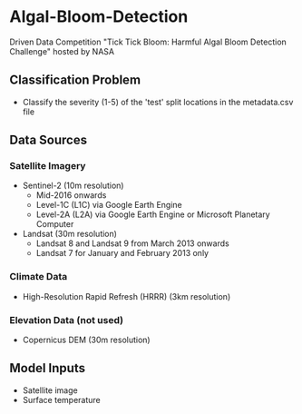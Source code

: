 # Algal-Bloom-Detection
 Driven Data Competition "Tick Tick Bloom: Harmful Algal Bloom Detection Challenge" hosted by NASA

## Classification Problem
- Classify the severity (1-5) of the 'test' split locations in the metadata.csv file

## Data Sources

### Satellite Imagery
- Sentinel-2 (10m resolution)
    - Mid-2016 onwards
    - Level-1C (L1C) via Google Earth Engine
    - Level-2A (L2A) via Google Earth Engine or Microsoft Planetary Computer
- Landsat (30m resolution)
    - Landsat 8 and Landsat 9 from March 2013 onwards
    - Landsat 7 for January and February 2013 only

### Climate Data 
- High-Resolution Rapid Refresh (HRRR) (3km resolution)

### Elevation Data (not used)
- Copernicus DEM (30m resolution)

## Model Inputs
- Satellite image
- Surface temperature
